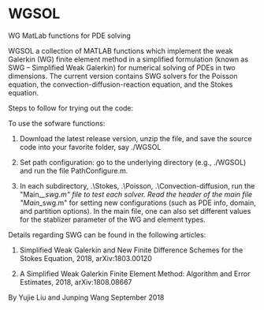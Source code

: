 # WGSOL
WG MatLab functions for PDE solving

WGSOL a collection of MATLAB functions which implement the weak Galerkin (WG) finite element method in a simplified formulation (known as SWG – Simplified Weak Galerkin) for numerical solving of PDEs in two dimensions. The current version contains SWG solvers for the Poisson equation, the convection-diffusion-reaction equation, and the Stokes equation.

Steps to follow for trying out the code:

To use the sofware functions:

1. Download the latest release version, unzip the file, and save the source code into your favorite folder, say ./WGSOL

2. Set path configuration: go to the underlying directory (e.g., ./WGSOL) 
   and run the file PathConfigure.m.

3. In each subdirectory, .\Stokes, .\Poisson, .\Convection-diffusion,
    run the "Main_*_swg.m" file to test each solver. Read the header of the 
    main file "Main*_swg.m" for setting new configurations (such as PDE info, domain, 
    and partition options). In the main file, one can also set different 
    values for the stablizer parameter of the WG and element types.

Details regarding SWG can be found in the following articles:

1)  Simplified Weak Galerkin and New Finite Difference Schemes for the Stokes Equation, 
    2018, arXiv:1803.00120

2)  A Simplified Weak Galerkin Finite Element Method: Algorithm and Error Estimates,
    2018, arXiv:1808.08667
  


By Yujie Liu and Junping Wang
September 2018
